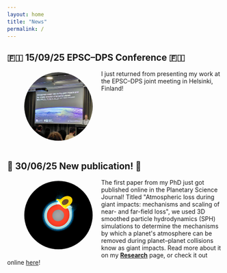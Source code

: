 ```yaml
---
layout: home
title: "News"
permalink: /
---
```


## 🇫🇮 15/09/25 EPSC–DPS Conference 🇫🇮

<figure style="float: left; margin-right: 20px; margin-top: 5px; text-align: center; width: 160px;">
  <img src="/assets/img/EPSC.jpg" alt="EPSC–DPS 2025"
       style="width: 160px; height: 160px; object-fit: cover; object-position: center; border-radius: 50%;">
</figure>

I just returned from presenting my work at the EPSC–DPS joint meeting in Helsinki, Finland!

<div style="clear: both; margin-bottom: 10px;"></div>

## 🚨 30/06/25 New publication! 🚨

<figure style="float: left; margin-right: 20px; margin-top: 5px; text-align: center; width: 160px;">
  <img src="/assets/img/impact_sim.png" alt="Impact simulation"
       style="width: 160px; height: 160px; object-fit: cover; object-position: center; border-radius: 50%;">
</figure>

The first paper from my PhD just got published online in the Planetary Science Journal! Titled "Atmospheric loss during giant impacts: mechanisms and scaling of near- and far-field loss", we used 3D smoothed particle hydrodynamics (SPH) simulations to determine the mechanisms by which a planet's atmosphere can be removed during planet–planet collisions know as giant impacts. Read more about it on my **[Research](/research/giant-impacts/)** page, or check it out online [here](https://iopscience.iop.org/article/10.3847/PSJ/add929/meta)!